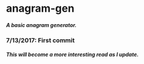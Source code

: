 # anagram-gen

##### A basic anagram generator.

### 7/13/2017: First commit
##### This will become a more interesting read as I update.
